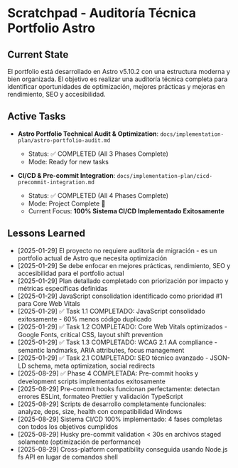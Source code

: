 # Scratchpad - Auditoría Técnica Portfolio Astro

## Current State

El portfolio está desarrollado en Astro v5.10.2 con una estructura moderna y bien organizada. El objetivo es realizar una auditoría técnica completa para identificar oportunidades de optimización, mejores prácticas y mejoras en rendimiento, SEO y accesibilidad.

## Active Tasks

- **Astro Portfolio Technical Audit & Optimization**: `docs/implementation-plan/astro-portfolio-audit.md`
  - Status: ✅ COMPLETED (All 3 Phases Complete)
  - Mode: Ready for new tasks

- **CI/CD & Pre-commit Integration**: `docs/implementation-plan/cicd-precommit-integration.md`
  - Status: ✅ COMPLETED (All 4 Phases Complete)
  - Mode: Project Complete 🎉
  - Current Focus: **100% Sistema CI/CD Implementado Exitosamente**

## Lessons Learned

- [2025-01-29] El proyecto no requiere auditoría de migración - es un portfolio actual de Astro que necesita optimización
- [2025-01-29] Se debe enfocar en mejores prácticas, rendimiento, SEO y accesibilidad para el portfolio actual
- [2025-01-29] Plan detallado completado con priorización por impacto y métricas específicas definidas
- [2025-01-29] JavaScript consolidation identificado como prioridad #1 para Core Web Vitals
- [2025-01-29] ✅ Task 1.1 COMPLETADO: JavaScript consolidado exitosamente - 60% menos código duplicado
- [2025-01-29] ✅ Task 1.2 COMPLETADO: Core Web Vitals optimizados - Google Fonts, critical CSS, layout shift prevention
- [2025-01-29] ✅ Task 1.3 COMPLETADO: WCAG 2.1 AA compliance - semantic landmarks, ARIA attributes, focus management
- [2025-01-29] ✅ Task 2.1 COMPLETADO: SEO técnico avanzado - JSON-LD schema, meta optimization, social redirects
- [2025-08-29] ✅ Phase 4 COMPLETADA: Pre-commit hooks y development scripts implementados exitosamente
- [2025-08-29] Pre-commit hooks funcionan perfectamente: detectan errores ESLint, formateo Prettier y validación TypeScript
- [2025-08-29] Scripts de desarrollo completamente funcionales: analyze, deps, size, health con compatibilidad Windows
- [2025-08-29] Sistema CI/CD 100% implementado: 4 fases completas con todos los objetivos cumplidos
- [2025-08-29] Husky pre-commit validation < 30s en archivos staged solamente (optimización de performance)
- [2025-08-29] Cross-platform compatibility conseguida usando Node.js fs API en lugar de comandos shell
